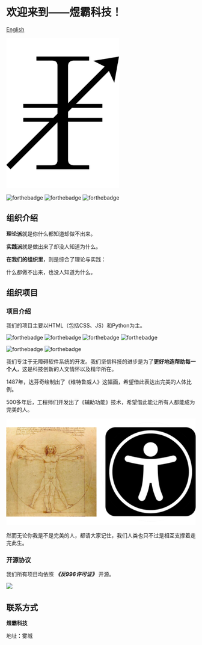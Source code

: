 # 欢迎来到——煜霸科技！ 

[English](profile/README_EN.md)

<img width="300px" src="profile/images/logo.svg">

![forthebadge](https://forthebadge.com/images/badges/built-by-developers.svg) ![forthebadge](https://forthebadge.com/images/badges/built-with-love.svg) ![forthebadge](https://forthebadge.com/images/badges/open-source.svg)

## 组织介绍

**理论派**就是你什么都知道却做不出来。

**实践派**就是做出来了却没人知道为什么。

**在我们的组织里**，则是综合了理论与实践：

什么都做不出来，也没人知道为什么。

## 组织项目

### 项目介绍

我们的项目主要以HTML（包括CSS、JS）和Python为主。

![forthebadge](https://forthebadge.com/images/badges/uses-html.svg) ![forthebadge](https://forthebadge.com/images/badges/uses-css.svg) ![forthebadge](https://forthebadge.com/images/badges/uses-js.svg) ![forthebadge](https://forthebadge.com/images/badges/uses-git.svg)


![forthebadge](https://forthebadge.com/images/badges/made-with-python.svg) ![forthebadge](https://forthebadge.com/images/badges/made-with-markdown.svg)

我们专注于无障碍软件系统的开发。我们坚信科技的进步是为了**更好地造帮助每一个人**，这是科技创新的人文情怀以及精华所在。

1487年，达芬奇绘制出了《维特鲁威人》这幅画，希望借此表达出完美的人体比例。

500多年后，工程师们开发出了《辅助功能》技术，希望借此能让所有人都能成为完美的人。

![Accessibility](profile/images/Accessibility.png)

然而无论你我是不是完美的人，都请大家记住，我们人类也只不过是相互支撑着走完此生。

### 开源协议

我们所有项目均依照 ***《反996许可证》*** 开源。

[![](https://img.shields.io/static/v1?label=LICENSE&message=%22Anti%20996%22%20License%20Version%201.0&color=blue&style=for-the-badge)](https://github.com/996icu/996.ICU)

## 联系方式

**煜霸科技**

地址：雾城